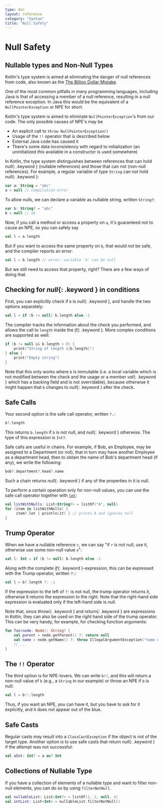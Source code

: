 ```yaml
---
type: doc
layout: reference
category: "Syntax"
title: "Null Safety"
---
```


# Null Safety

## Nullable types and Non-Null Types

Kotlin's type system is aimed at eliminating the danger of null references from code, also known as the [The Billion Dollar Mistake](http://en.wikipedia.org/wiki/Tony_Hoare#Apologies_and_retractions).

One of the most common pitfalls in many programming languages, including Java is that of accessing a member of a null reference, resulting in a null reference exception. In Java this
would be the equivalent of a `NullPointerException` or NPE for short.

Kotlin's type system is aimed to eliminate `NullPointerException`'s from our code. The only possible causes of NPE's may be

* An explicit call to `throw NullPointerException()`
* Usage of the `!!` operator that is described below
* External Java code has caused it
* There's some data inconsistency with regard to initialization (an uninitialized *this* available in a constructor is used somewhere)

In Kotlin, the type system distinguishes between references that can hold *null*{: .keyword } (nullable references) and those that can not (non-null references).
For example, a regular variable of type `String` can not hold *null*{: .keyword }:

``` kotlin
var a: String = "abc"
a = null // compilation error
```

To allow nulls, we can declare a variable as nullable string, written `String?`:

``` kotlin
var b: String? = "abc"
b = null // ok
```

Now, if you call a method or access a property on `a`, it's guaranteed not to cause an NPE, so you can safely say

``` kotlin
val l = a.length
```

But if you want to access the same property on `b`, that would not be safe, and the compiler reports an error:

``` kotlin
val l = b.length // error: variable 'b' can be null
```

But we still need to access that property, right? There are a few ways of doing that.

## Checking for *null*{: .keyword } in conditions

First, you can explicitly check if `b` is *null*{: .keyword }, and handle the two options separately:

``` kotlin
val l = if (b != null) b.length else -1
```

The compiler tracks the information about the check you performed, and allows the call to `length` inside the *if*{: .keyword }.
More complex conditions are supported as well:

``` kotlin
if (b != null && b.length > 0) {
    print("String of length ${b.length}")
} else {
    print("Empty string")
}
```

Note that this only works where `b` is immutable (i.e. a local variable which is not modified between the check and the
usage or a member *val*{: .keyword } which has a backing field and is not overridable), because otherwise it might
happen that `b` changes to *null*{: .keyword } after the check.

## Safe Calls

Your second option is the safe call operator, written `?.`:

``` kotlin
b?.length
```
This returns `b.length` if `b` is not null, and *null*{: .keyword } otherwise. The type of this expression is `Int?`.

Safe calls are useful in chains. For example, if Bob, an Employee, may be assigned to a Department (or not),
that in turn may have another Employee as a department head, then to obtain the name of Bob's department head (if any), we write the following:

``` kotlin
bob?.department?.head?.name
```

Such a chain returns *null*{: .keyword } if any of the properties in it is null.

To perform a certain operation only for non-null values, you can use the safe call operator together with [`let`](/api/latest/jvm/stdlib/kotlin/let.html):

``` kotlin
val listWithNulls: List<String?> = listOf("A", null)
for (item in listWithNulls) {
     item?.let { println(it) } // prints A and ignores null
}
```

## Trump Operator

When we have a nullable reference `r`, we can say "if `r` is not null, use it, otherwise use some non-null value `x`":

``` kotlin
val l: Int = if (b != null) b.length else -1
```

Along with the complete *if*{: .keyword }-expression, this can be expressed with the Trump operator, written `?:`:

``` kotlin
val l = b?.length ?: -1
```

If the expression to the left of `?:` is not null, the trump operator returns it, otherwise it returns the expression to the right.
Note that the right-hand side expression is evaluated only if the left-hand side is null.

Note that, since *throw*{: .keyword } and *return*{: .keyword } are expressions in Kotlin, they can also be used on
the right hand side of the trump operator. This can be very handy, for example, for checking function arguments:

``` kotlin
fun foo(node: Node): String? {
    val parent = node.getParent() ?: return null
    val name = node.getName() ?: throw IllegalArgumentException("name expected")
    // ...
}
```

## The `!!` Operator

The third option is for NPE-lovers. We can write `b!!`, and this will return a non-null value of `b`
(e.g., a `String` in our example) or throw an NPE if `b` is null:

``` kotlin
val l = b!!.length
```

Thus, if you want an NPE, you can have it, but you have to ask for it explicitly, and it does not appear out of the blue.

## Safe Casts

Regular casts may result into a `ClassCastException` if the object is not of the target type.
Another option is to use safe casts that return *null*{: .keyword } if the attempt was not successful:

``` kotlin
val aInt: Int? = a as? Int
```

## Collections of Nullable Type

If you have a collection of elements of a nullable type and want to filter non-null elements, you can do so by using `filterNotNull`.

``` kotlin
val nullableList: List<Int?> = listOf(1, 2, null, 4)
val intList: List<Int> = nullableList.filterNotNull()
```
